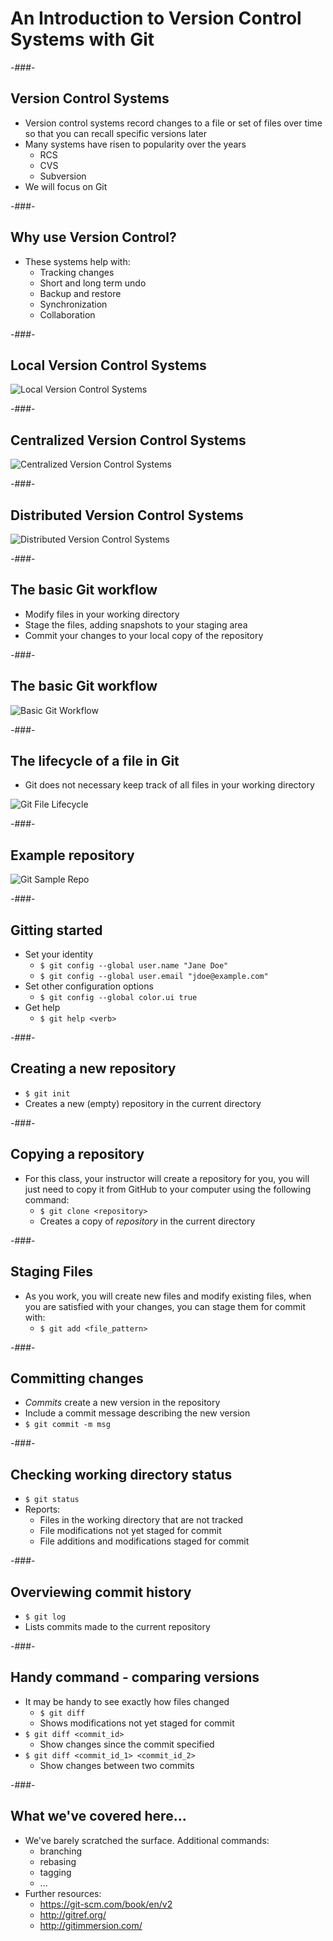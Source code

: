 # An Introduction to Version Control Systems with Git

<!-- .slide: class="section-title" data-background="/lib/images/section-bkg.png" -->

-###-

##  Version Control Systems

* Version control systems record changes to a file or set of files over time so that you can recall specific versions later
* Many systems have risen to popularity over the years
    * RCS
    * CVS
    * Subversion
* We will focus on Git

-###-

##  Why use Version Control?

* These systems help with:
    * Tracking changes
    * Short and long term undo
    * Backup and restore
    * Synchronization
    * Collaboration

-###-

## Local Version Control Systems

![Local Version Control Systems](images/git/local-vcs.png)
<!-- .element: class="img_height" -->

-###-

## Centralized Version Control Systems

![Centralized Version Control Systems](images/git/central-vcs.png)
<!-- .element: class="img_height" -->

-###-

## Distributed Version Control Systems

![Distributed Version Control Systems](images/git/distributed-vcs.png)
<!-- .element: class="img_height" -->

-###-

## The basic Git workflow

* Modify files in your working directory
* Stage the files, adding snapshots to your staging area
* Commit your changes to your local copy of the repository

-###-

## The basic Git workflow

![Basic Git Workflow](images/git/workflow.png)
<!-- .element: class="img_height" -->

-###-

## The lifecycle of a file in Git

* Git does not necessary keep track of all files in your working directory

![Git File Lifecycle](images/git/lifecycle.png)
<!-- .element: class="img_height" -->

-###-

## Example repository

![Git Sample Repo](images/git/sample-repo.png)
<!-- .element: class="img_height" -->

-###-

## Gitting started

* Set your identity
    * `$ git config --global user.name "Jane Doe"`
    * `$ git config --global user.email "jdoe@example.com"`
* Set other configuration options
    * `$ git config --global color.ui true`
* Get help
    * `$ git help <verb>`

-###-

## Creating a new repository

* `$ git init`
* Creates a new (empty) repository in the current directory

-###-

## Copying a repository

* For this class, your instructor will create a repository for you, you will just need to copy it from GitHub to your computer using the following command:
    * `$ git clone <repository>`
    * Creates a copy of *repository* in the current directory

-###-

## Staging Files

* As you work, you will create new files and modify existing files, when you are satisfied with your changes, you can stage them for commit with:
    * `$ git add <file_pattern>`

-###-

## Committing changes

* *Commits* create a new version in the repository
* Include a commit message describing the new version
* `$ git commit -m msg`

-###-

## Checking working directory status

* `$ git status`
* Reports:
    * Files in the working directory that are not tracked
    * File modifications not yet staged for commit
    * File additions and modifications staged for commit

-###-

## Overviewing commit history

* `$ git log`
* Lists commits made to the current repository

-###-

## Handy command - comparing versions

* It may be handy to see exactly how files changed
    * `$ git diff`
    * Shows modifications not yet staged for commit
* `$ git diff <commit_id>`
    * Show changes since the commit specified
* `$ git diff <commit_id_1> <commit_id_2>`
    * Show changes between two commits

-###-

## What we've covered here...

* We've barely scratched the surface. Additional commands:
    * branching
    * rebasing
    * tagging
    * ...
* Further resources:
    * <https://git-scm.com/book/en/v2>
    * <http://gitref.org/>
    * <http://gitimmersion.com/>
